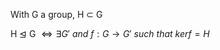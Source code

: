 With G a group, H $\subset$ G 

H $\unlhd$ G $\iff \exists G' \ and \ f: G \rightarrow G' \ such \ that \ ker f = H$
